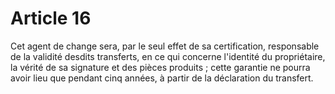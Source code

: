 # Article 16

Cet agent de change sera, par le seul effet de sa certification, responsable de la validité desdits transferts, en ce qui concerne l'identité du propriétaire, la vérité de sa signature et des pièces produits ; cette garantie ne pourra avoir lieu que pendant cinq années, à partir de la déclaration du transfert.
